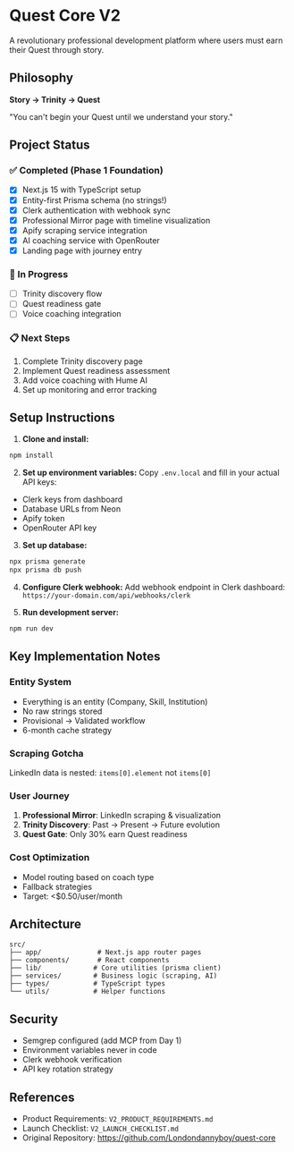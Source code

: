 # Quest Core V2

A revolutionary professional development platform where users must earn their Quest through story.

## Philosophy

**Story → Trinity → Quest**

"You can't begin your Quest until we understand your story."

## Project Status

### ✅ Completed (Phase 1 Foundation)
- [x] Next.js 15 with TypeScript setup
- [x] Entity-first Prisma schema (no strings!)
- [x] Clerk authentication with webhook sync
- [x] Professional Mirror page with timeline visualization
- [x] Apify scraping service integration
- [x] AI coaching service with OpenRouter
- [x] Landing page with journey entry

### 🚧 In Progress
- [ ] Trinity discovery flow
- [ ] Quest readiness gate
- [ ] Voice coaching integration

### 📋 Next Steps
1. Complete Trinity discovery page
2. Implement Quest readiness assessment
3. Add voice coaching with Hume AI
4. Set up monitoring and error tracking

## Setup Instructions

1. **Clone and install:**
```bash
npm install
```

2. **Set up environment variables:**
Copy `.env.local` and fill in your actual API keys:
- Clerk keys from dashboard
- Database URLs from Neon
- Apify token
- OpenRouter API key

3. **Set up database:**
```bash
npx prisma generate
npx prisma db push
```

4. **Configure Clerk webhook:**
Add webhook endpoint in Clerk dashboard:
`https://your-domain.com/api/webhooks/clerk`

5. **Run development server:**
```bash
npm run dev
```

## Key Implementation Notes

### Entity System
- Everything is an entity (Company, Skill, Institution)
- No raw strings stored
- Provisional → Validated workflow
- 6-month cache strategy

### Scraping Gotcha
LinkedIn data is nested: `items[0].element` not `items[0]`

### User Journey
1. **Professional Mirror**: LinkedIn scraping & visualization
2. **Trinity Discovery**: Past → Present → Future evolution
3. **Quest Gate**: Only 30% earn Quest readiness

### Cost Optimization
- Model routing based on coach type
- Fallback strategies
- Target: <$0.50/user/month

## Architecture

```
src/
├── app/              # Next.js app router pages
├── components/       # React components
├── lib/             # Core utilities (prisma client)
├── services/        # Business logic (scraping, AI)
├── types/           # TypeScript types
└── utils/           # Helper functions
```

## Security

- Semgrep configured (add MCP from Day 1)
- Environment variables never in code
- Clerk webhook verification
- API key rotation strategy

## References

- Product Requirements: `V2_PRODUCT_REQUIREMENTS.md`
- Launch Checklist: `V2_LAUNCH_CHECKLIST.md`
- Original Repository: https://github.com/Londondannyboy/quest-core